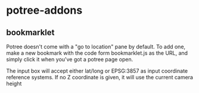 # potree-addons

## bookmarklet

Potree doesn't come with a "go to location" pane by default. To add one, make a new bookmark with the code form bookmarklet.js as the URL, and simply click it when you've got a potree page open. 

The input box will accept either lat/long or EPSG:3857 as input coordinate reference systems. If no Z coordinate is given, it will use the current camera height